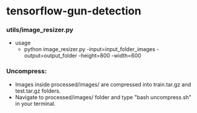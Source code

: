 # tensorflow-gun-detection

### utils/image_resizer.py
  - usage
    - python image_resizer.py -input=input_folder_images -output=output_folder -height=800 -width=600

### Uncompress:
  - Images inside processed/images/ are compressed into train.tar.gz and test.tar.gz folders.
  - Navigate to processed/images/ folder and type "bash uncompress.sh" in your terminal.
